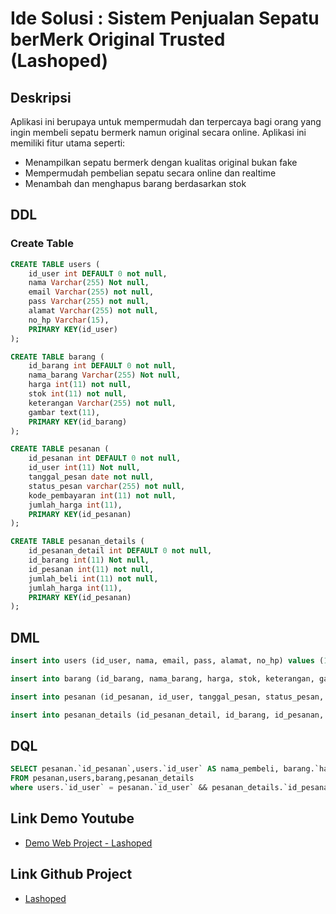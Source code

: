 # Ide Solusi : Sistem Penjualan Sepatu berMerk Original Trusted (Lashoped)

## Deskripsi

Aplikasi ini berupaya untuk mempermudah dan terpercaya bagi orang yang ingin membeli sepatu bermerk namun original secara online. Aplikasi ini memiliki fitur utama seperti:
- Menampilkan sepatu bermerk dengan kualitas original bukan fake
- Mempermudah pembelian sepatu secara online dan realtime
- Menambah dan menghapus barang berdasarkan stok

## DDL
### Create Table
```sql
CREATE TABLE users (
  	id_user int DEFAULT 0 not null,
	nama Varchar(255) Not null,
  	email Varchar(255) not null,
  	pass Varchar(255) not null,
  	alamat Varchar(255) not null,
  	no_hp Varchar(15),
  	PRIMARY KEY(id_user)
);
```
```sql
CREATE TABLE barang (
  	id_barang int DEFAULT 0 not null,
	nama_barang Varchar(255) Not null,
  	harga int(11) not null,
  	stok int(11) not null,
  	keterangan Varchar(255) not null,
  	gambar text(11),
  	PRIMARY KEY(id_barang)
);
```
```sql
CREATE TABLE pesanan (
  	id_pesanan int DEFAULT 0 not null,
	id_user int(11) Not null,
  	tanggal_pesan date not null,
  	status_pesan varchar(255) not null,
  	kode_pembayaran int(11) not null,
  	jumlah_harga int(11),
  	PRIMARY KEY(id_pesanan)
);
```
```sql
CREATE TABLE pesanan_details (
  	id_pesanan_detail int DEFAULT 0 not null,
	id_barang int(11) Not null,
  	id_pesanan int(11) not null,
  	jumlah_beli int(11) not null,
  	jumlah_harga int(11),
  	PRIMARY KEY(id_pesanan)
);
```

## DML
```sql
insert into users (id_user, nama, email, pass, alamat, no_hp) values (1, 'Raihan Nur Sidiq', 'raihansidiq19@gmail.com', '123456', 'Komp. Abdi Negara II', '+82 123 456 781');
```
```sql
insert into barang (id_barang, nama_barang, harga, stok, keterangan, gambar) values (1, 'Nike Air Jordan 1 High Chameleon', '5000000', '12', 'Sepatu Original', '/Users/rans/Downloads/jordan.jpeg');
```
```sql
insert into pesanan (id_pesanan, id_user, tanggal_pesan, status_pesan, kode_pembayaran, jumlah_harga) values (1, '1', '2021-05-19', 'belum dibayar', '656', '5000002');
```
```sql
insert into pesanan_details (id_pesanan_detail, id_barang, id_pesanan, jumlah_beli, jumlah_harga) values (1, '1', '1', '1', '5000002');
```

## DQL
```sql
SELECT pesanan.`id_pesanan`,users.`id_user` AS nama_pembeli, barang.`harga`,pesanan_details.`jumlah_harga`
FROM pesanan,users,barang,pesanan_details
where users.`id_user` = pesanan.`id_user` && pesanan_details.`id_pesanan_detail` = pesanan.`id_pesanan`
```

## Link Demo Youtube
- [Demo Web Project - Lashoped](https://youtu.be/Yr0URUCtrNs)

## Link Github Project
- [Lashoped](https://github.com/Rhnnrsdq/lashoped)
